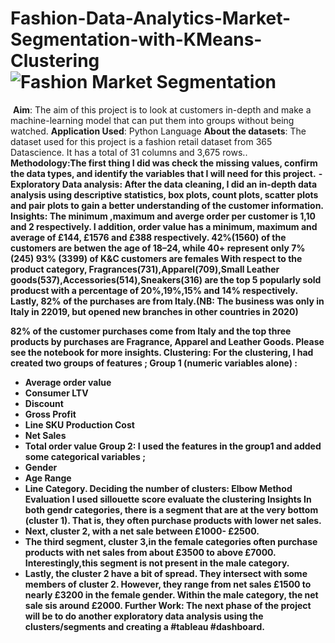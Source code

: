 # Fashion-Data-Analytics-Market-Segmentation-with-KMeans-Clustering![Fashion Market Segmentation](https://user-images.githubusercontent.com/71575857/222194112-3c7b9f92-7636-4b9a-834f-993ee39f47d6.png)


 <b>Aim</b>: The aim of this project is to look at customers in-depth and make a machine-learning model that can put them into groups without being watched.
<b>Application Used</b>: Python Language
<b>About the datasets</b>: The dataset used for this project is a fashion retail dataset from 365 Datascience. It has a total of 31 columns and 3,675 rows..
<b>Methodology<b>:The first thing I did was check the missing values, confirm the data types, and identify the variables that I will need for this project.
 - Exploratory Data analysis: After the data cleaning, I did an in-depth data analysis using descriptive statistics, box plots, count plots, scatter plots and pair plots to gain a better understanding of the customer information.
Insights:
The minimum ,maximum and averge order per customer is 1,10 and 2 respectively. I addition, order value has a minimum, maximum and average of £144, £1576 and £388 respectively.
42%(1560) of the customers are betwen the age of 18–24, while 40+ represent only 7% (245)
93% (3399) of K&C customers are females
With respect to the product category, Fragrances(731),Apparel(709),Small Leather goods(537),Accessories(514),Sneakers(316) are the top 5 popularly sold producst with a percentage of 20%,19%,15% and 14% respectively.
Lastly, 82% of the purchases are from Italy.(NB: The business was only in Italy in 22019, but opened new branches in other countries in 2020)

82% of the customer purchases come from Italy and the top three products by purchases are Fragrance, Apparel and Leather Goods.
Please see the notebook for more insights.
Clustering:
For the clustering, I had created two groups of features ;
Group 1 (numeric variables alone) :
- Average order value
- Consumer LTV
- Discount
- Gross Profit
- Line SKU Production Cost
- Net Sales
- Total order value
Group 2:
I used the features in the group1 and added some categorical variables ;
- Gender
- Age Range
- Line Category.
Deciding the number of clusters: Elbow Method
Evaluation
I used sillouette score evaluate the clustering
Insights
In both gendr categories, there is a segment that are at the very bottom <strong>(cluster 1)</strong>. That is, they often purchase products with lower net sales.
- Next, <strong>cluster 2</strong>, with a net sale between £1000- £2500.
- The third segment, <strong>cluster 3</strong>,in the female categories often purchase products with net sales from about £3500 to above £7000. Interestingly,this segment is not present in the male category.
- Lastly, the <strong>cluster 2</strong> have a bit of spread. They intersect with some members of cluster 2. However, they range from net sales £1500 to nearly £3200 in the female gender. Within the male category, the net sale sis around £2000.
Further Work:
The next phase of the project will be to do another exploratory data analysis using the clusters/segments and creating a #tableau #dashboard.
